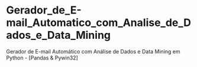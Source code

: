 # Gerador_de_E-mail_Automatico_com_Analise_de_Dados_e_Data_Mining
Gerador de E-mail Automático com Análise de Dados e Data Mining em Python - [Pandas &amp; Pywin32]
